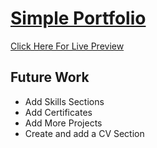 # [Simple Portfolio](https://adembendjama.github.io/ProtoTypePortfolio/)
[Click Here For Live Preview](https://adembendjama.github.io/ProtoTypePortfolio/)

## Future Work
- Add Skills Sections
- Add Certificates
- Add More Projects
- Create and add a CV Section
